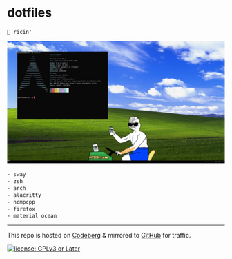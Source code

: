 # dotfiles

``` text
🍚 ricin'
```

![terminal](assets/desktop.jpg)

``` text
- sway
- zsh
- arch
- alacritty
- ncmpcpp
- firefox
- material ocean
```

---
This repo is hosted on [Codeberg](https://polarhive.ml/dots) & mirrored to [GitHub](https://polarhive.ml/github) for traffic.

[![license: GPLv3 or Later](https://polarhive.ml/assets/badges/gpl-3.svg)](https://www.gnu.org/licenses/gpl-3.0.txt)
